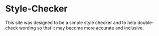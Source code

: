 # Style-Checker
This site was designed to be a simple style checker and to help double-check wording so that it may become more accurate and inclusive.
